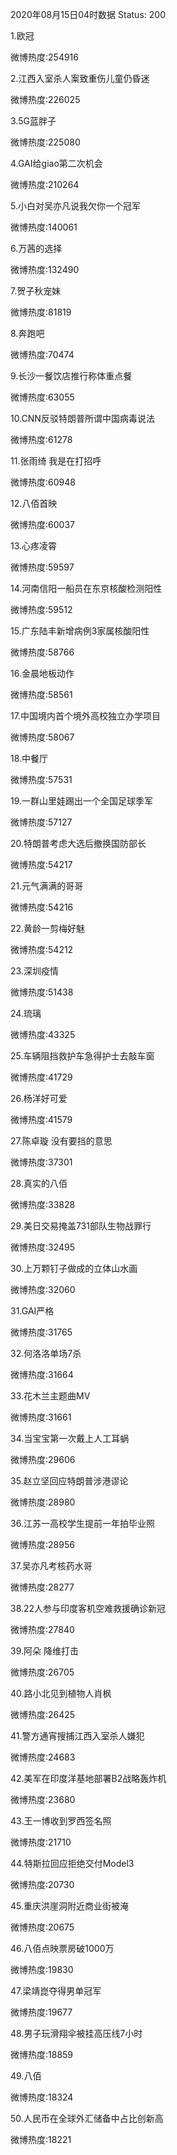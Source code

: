 2020年08月15日04时数据
Status: 200

1.欧冠

微博热度:254916

2.江西入室杀人案致重伤儿童仍昏迷

微博热度:226025

3.5G蓝胖子

微博热度:225080

4.GAI给giao第二次机会

微博热度:210264

5.小白对吴亦凡说我欠你一个冠军

微博热度:140061

6.万茜的选择

微博热度:132490

7.贺子秋宠妹

微博热度:81819

8.奔跑吧

微博热度:70474

9.长沙一餐饮店推行称体重点餐

微博热度:63055

10.CNN反驳特朗普所谓中国病毒说法

微博热度:61278

11.张雨绮 我是在打招呼

微博热度:60948

12.八佰首映

微博热度:60037

13.心疼凌霄

微博热度:59597

14.河南信阳一船员在东京核酸检测阳性

微博热度:59512

15.广东陆丰新增病例3家属核酸阳性

微博热度:58766

16.金晨地板动作

微博热度:58561

17.中国境内首个境外高校独立办学项目

微博热度:58067

18.中餐厅

微博热度:57531

19.一群山里娃踢出一个全国足球季军

微博热度:57127

20.特朗普考虑大选后撤换国防部长

微博热度:54217

21.元气满满的哥哥

微博热度:54216

22.黄龄一剪梅好魅

微博热度:54212

23.深圳疫情

微博热度:51438

24.琉璃

微博热度:43325

25.车辆阻挡救护车急得护士去敲车窗

微博热度:41729

26.杨洋好可爱

微博热度:41579

27.陈卓璇 没有要挡的意思

微博热度:37301

28.真实的八佰

微博热度:33828

29.美日交易掩盖731部队生物战罪行

微博热度:32495

30.上万颗钉子做成的立体山水画

微博热度:32060

31.GAI严格

微博热度:31765

32.何洛洛单场7杀

微博热度:31664

33.花木兰主题曲MV

微博热度:31661

34.当宝宝第一次戴上人工耳蜗

微博热度:29606

35.赵立坚回应特朗普涉港谬论

微博热度:28980

36.江苏一高校学生提前一年拍毕业照

微博热度:28956

37.吴亦凡考核药水哥

微博热度:28277

38.22人参与印度客机空难救援确诊新冠

微博热度:27840

39.阿朵 降维打击

微博热度:26705

40.路小北见到植物人肖枫

微博热度:26425

41.警方通宵搜捕江西入室杀人嫌犯

微博热度:24683

42.美军在印度洋基地部署B2战略轰炸机

微博热度:23680

43.王一博收到罗西签名照

微博热度:21710

44.特斯拉回应拒绝交付Model3

微博热度:20730

45.重庆洪崖洞附近商业街被淹

微博热度:20675

46.八佰点映票房破1000万

微博热度:19830

47.梁靖崑夺得男单冠军

微博热度:19677

48.男子玩滑翔伞被挂高压线7小时

微博热度:18859

49.八佰

微博热度:18324

50.人民币在全球外汇储备中占比创新高

微博热度:18221

